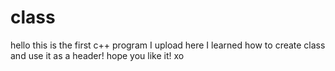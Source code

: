 # class
hello
this is the first c++ program I upload here
I learned how to create class and use it as a header!
hope you like it! xo
